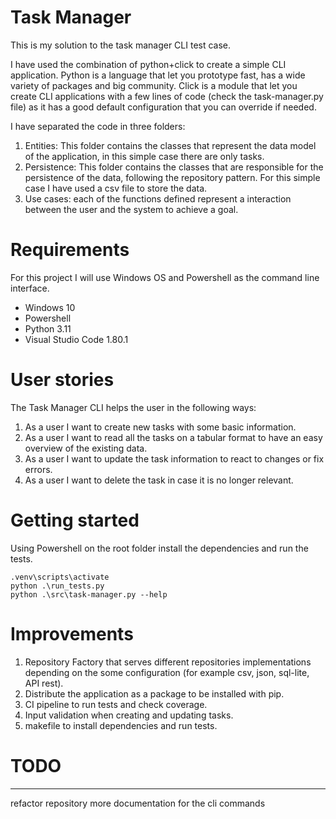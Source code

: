 # Task Manager

This is my solution to the task manager CLI test case.

I have used the combination of python+click to create a simple CLI application. Python is a language that let you prototype fast, has a wide variety of packages and big community. Click is a module that let you create CLI applications with a few lines of code (check the task-manager.py file) as it has a good default configuration that you can override if needed.

I have separated the code in three folders:

1. Entities: This folder contains the classes that represent the data model of the application, in this simple case there are only tasks.
2. Persistence: This folder contains the classes that are responsible for the persistence of the data, following the repository pattern. For this simple case I have used a csv file to store the data.
3. Use cases: each of the functions defined represent a interaction between the user and the system to achieve a goal.

# Requirements

For this project I will use Windows OS and Powershell as the command line interface.

- Windows 10
- Powershell
- Python 3.11
- Visual Studio Code 1.80.1

# User stories

The Task Manager CLI helps the user in the following ways:

1. As a user I want to create new tasks with some basic information.
2. As a user I want to read all the tasks on a tabular format to have an easy overview of the existing data.
3. As a user I want to update the task information to react to changes or fix errors.
4. As a user I want to delete the task in case it is no longer relevant.

# Getting started

Using Powershell on the root folder install the dependencies and run the tests.

```
.venv\scripts\activate
python .\run_tests.py
python .\src\task-manager.py --help
```

# Improvements

1. Repository Factory that serves different repositories implementations depending on the some configuration (for example csv, json, sql-lite, API rest).
2. Distribute the application as a package to be installed with pip.
3. CI pipeline to run tests and check coverage.
4. Input validation when creating and updating tasks.
5. makefile to install dependencies and run tests.

# TODO

--------
refactor repository
more documentation for the cli commands
